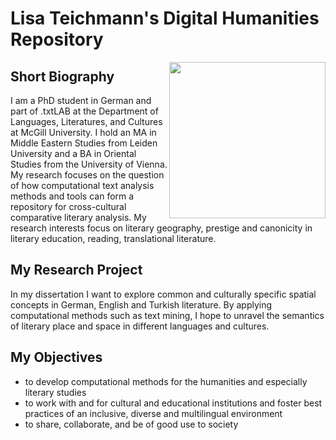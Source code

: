 # Lisa Teichmann's Digital Humanities Repository

<img align="right" src="https://github.com/lisateichmann/digitalhumanities/blob/master/Teichmann.jpg" width="250">

## Short Biography
I am a PhD student in German and part of .txtLAB at the Department of Languages, Literatures, and Cultures at McGill University. I hold an MA in Middle Eastern Studies from Leiden University and a BA in Oriental Studies from the University of Vienna. My research focuses on the question of how computational text analysis methods and tools can form a repository for cross-cultural comparative literary analysis. My research interests focus on literary geography, prestige and canonicity in literary education, reading, translational literature.

## My Research Project
In my dissertation I want to explore common and culturally specific spatial concepts in German, English and Turkish literature. By applying computational methods such as text mining, I hope to unravel the semantics of literary place and space in different languages and cultures.

## My Objectives
* to develop computational methods for the humanities and especially literary studies
* to work with and for cultural and educational institutions and foster best practices of an inclusive, diverse and multilingual environment
* to share, collaborate, and be of good use to society
